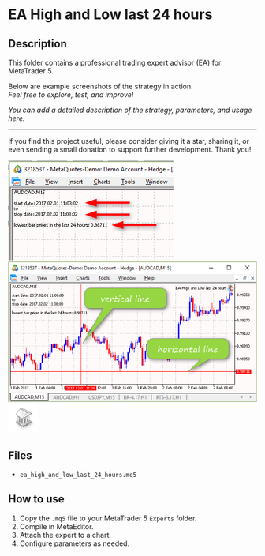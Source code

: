 # EA High and Low last 24 hours

## Description
This folder contains a professional trading expert advisor (EA) for MetaTrader 5.

Below are example screenshots of the strategy in action.  
*Feel free to explore, test, and improve!*

*You can add a detailed description of the strategy, parameters, and usage here.*

---

If you find this project useful, please consider giving it a star, sharing it, or even sending a small donation to support further development. Thank you!

![Screenshot](EA_High_and_Low_last_24_hours_comment.png)
![Screenshot](EA_High_and_Low_last_24_hours_lines.png)
![Screenshot](library.png)

## Files
- `ea_high_and_low_last_24_hours.mq5`

## How to use
1. Copy the `.mq5` file to your MetaTrader 5 `Experts` folder.
2. Compile in MetaEditor.
3. Attach the expert to a chart.
4. Configure parameters as needed.
